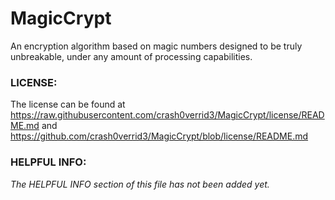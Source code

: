 # MagicCrypt
An encryption algorithm based on magic numbers designed to be truly unbreakable, under any amount of processing capabilities.

### LICENSE:

The license can be found at https://raw.githubusercontent.com/crash0verrid3/MagicCrypt/license/README.md and https://github.com/crash0verrid3/MagicCrypt/blob/license/README.md

### HELPFUL INFO:

*The HELPFUL INFO section of this file has not been added yet.*
